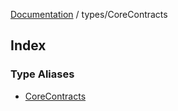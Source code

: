 [Documentation](../../README.md) / types/CoreContracts

## Index

### Type Aliases

- [CoreContracts](type-aliases/CoreContracts.md)
